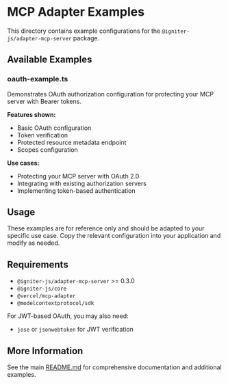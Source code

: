 # MCP Adapter Examples

This directory contains example configurations for the `@igniter-js/adapter-mcp-server` package.

## Available Examples

### oauth-example.ts

Demonstrates OAuth authorization configuration for protecting your MCP server with Bearer tokens.

**Features shown:**
- Basic OAuth configuration
- Token verification
- Protected resource metadata endpoint
- Scopes configuration

**Use cases:**
- Protecting your MCP server with OAuth 2.0
- Integrating with existing authorization servers
- Implementing token-based authentication

## Usage

These examples are for reference only and should be adapted to your specific use case. Copy the relevant configuration into your application and modify as needed.

## Requirements

- `@igniter-js/adapter-mcp-server` >= 0.3.0
- `@igniter-js/core` 
- `@vercel/mcp-adapter`
- `@modelcontextprotocol/sdk`

For JWT-based OAuth, you may also need:
- `jose` or `jsonwebtoken` for JWT verification

## More Information

See the main [README.md](../README.md) for comprehensive documentation and additional examples.
